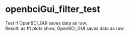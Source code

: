# openbciGui_filter_test
Test if OpenBCI_GUI saves data as raw.<br />
Result: as fft plots show, OpenBCI_GUI saves data as raw <br />
